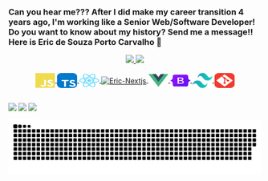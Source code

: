 ### Can you hear me??? After I did make my career transition 4 years ago, I'm working like a Senior Web/Software Developer! Do you want to know about my history? Send me a message!!  Here is Eric de Souza Porto Carvalho 👋   


<div align="center">
  <a href="https://github.com/ericsporto">
  <img height="180em" src="https://github-readme-stats.vercel.app/api?username=ericsporto&show_icons=true&theme=dracula&include_all_commits=true&count_private=true"/>
  <img height="180em" src="https://github-readme-stats.vercel.app/api/top-langs/?username=ericsporto&layout=compact&langs_count=7&theme=dracula"/>
</div>
  <div style="display: inline_block"><br>
    
  <div align="center">   
  <img align="center" alt="Eric-Js" height="30" width="40" src="https://raw.githubusercontent.com/devicons/devicon/master/icons/javascript/javascript-plain.svg">
  <img align="center" alt="Eric-Vue" height="30" width="40" src="https://raw.githubusercontent.com/tandpfun/skill-icons/main/icons/TypeScript.svg">
    
  <img align="center" alt="Eric-Ts" height="30" width="40"  src="https://raw.githubusercontent.com/devicons/devicon/master/icons/react/react-original.svg">
  <img align="center" alt="Eric-Nextjs" height="30" width="40" src="https://user-images.githubusercontent.com/28990749/71623319-6795bf80-2bba-11ea-8401-6192d94f3fef.png">
   <img align="center" alt="Eric-Vue" height="30" width="40" src="https://raw.githubusercontent.com/devicons/devicon/master/icons/vuejs/vuejs-original.svg">
    
  <img align="center" alt="Eric-Bootstrap" height="30" width="40" src="https://raw.githubusercontent.com/devicons/devicon/master/icons/bootstrap/bootstrap-original.svg">
  <img align="center" alt="Eric-tailwind" height="30" width="40" src="https://raw.githubusercontent.com/aniftyco/awesome-tailwindcss/master/assets/logo.svg">
  
  
  <img align="center" alt="Eric-Vue" height="30" width="40" src="https://raw.githubusercontent.com/tandpfun/skill-icons/main/icons/Git.svg">
  


</div>
  
  ##

  <a href="https://instagram.com/ericsporto" target="_blank"><img src="https://img.shields.io/badge/-Instagram-%23E4405F?style=for-the-badge&logo=instagram&logoColor=white" target="_blank"></a>
  <a href = "mailto:ericsporto@gmail.com"><img src="https://img.shields.io/badge/-Gmail-%23333?style=for-the-badge&logo=gmail&logoColor=white" target="_blank"></a>
  <a href="https://www.linkedin.com/in/ericsporto" target="_blank"><img src="https://img.shields.io/badge/-LinkedIn-%230077B5?style=for-the-badge&logo=linkedin&logoColor=white" target="_blank"></a> 
 
  ![Snake animation](https://github.com/ericsporto/ericsporto/blob/output/github-contribution-grid-snake.svg)
